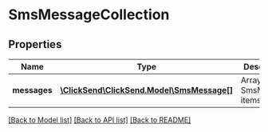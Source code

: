 # SmsMessageCollection

## Properties
Name | Type | Description | Notes
------------ | ------------- | ------------- | -------------
**messages** | [**\ClickSend\ClickSend.Model\SmsMessage[]**](SmsMessage.md) | Array of SmsMessage items | 

[[Back to Model list]](../README.md#documentation-for-models) [[Back to API list]](../README.md#documentation-for-api-endpoints) [[Back to README]](../README.md)



